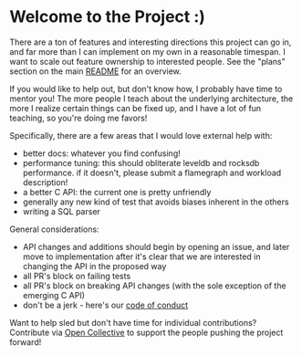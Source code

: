 # Welcome to the Project :)

There are a ton of features and interesting directions this project can go in, and
far more than I can implement on my own in a reasonable timespan. I want to scale out
feature ownership to interested people. See the "plans" section on the main
[README](/README.md) for an overview.

If you would like to help out, but don't know how, I probably have time to mentor you!
The more people I teach about the underlying architecture, the more I realize
certain things can be fixed up, and I have a lot of fun teaching, so you're doing me
favors!

Specifically, there are a few areas that I would love external help with:

* better docs: whatever you find confusing!
* performance tuning: this should obliterate leveldb and rocksdb performance.
  if it doesn't, please submit a flamegraph and workload description!
* a better C API: the current one is pretty unfriendly
* generally any new kind of test that avoids biases inherent in the others
* writing a SQL parser

General considerations:

* API changes and additions should begin by opening an issue, and later move to implementation after it's clear that we are interested in changing the API in the proposed way
* all PR's block on failing tests
* all PR's block on breaking API changes (with the sole exception of the emerging C API)
* don't be a jerk - here's our [code of conduct](./code-of-conduct.md)

Want to help sled but don't have time for individual contributions? Contribute via [Open Collective](https://opencollective.com/sled) to support the people pushing the project forward!
